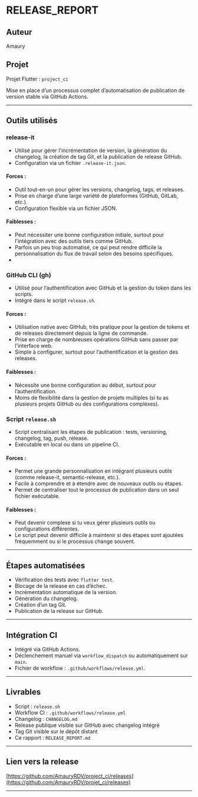 # RELEASE_REPORT

## Auteur

Amaury

## Projet

Projet Flutter : `project_ci`

Mise en place d’un processus complet d’automatisation de publication de version stable via GitHub Actions.

---

## Outils utilisés

### release-it

- Utilisé pour gérer l'incrémentation de version, la génération du changelog, la création de tag Git, et la publication de release GitHub.
- Configuration via un fichier `.release-it.json`.

#### Forces :

- Outil tout-en-un pour gérer les versions, changelog, tags, et releases.
- Prise en charge d’une large variété de plateformes (GitHub, GitLab, etc.).
- Configuration flexible via un fichier JSON.

#### Faiblesses : 

- Peut nécessiter une bonne configuration initiale, surtout pour l'intégration avec des outils tiers comme GitHub.
- Parfois un peu trop automatisé, ce qui peut rendre difficile la personnalisation du flux de travail selon des besoins spécifiques.
- 
### GitHub CLI (gh)

- Utilisé pour l’authentification avec GitHub et la gestion du token dans les scripts.
- Intégré dans le script `release.sh`.

#### Forces :

- Utilisation native avec GitHub, très pratique pour la gestion de tokens et de releases directement depuis la ligne de commande.
- Prise en charge de nombreuses opérations GitHub sans passer par l'interface web.
- Simple à configurer, surtout pour l’authentification et la gestion des releases.

#### Faiblesses :

- Nécessite une bonne configuration au début, surtout pour l’authentification.
- Moins de flexibilité dans la gestion de projets multiples (si tu as plusieurs projets GitHub ou des configurations complexes).

### Script `release.sh`

- Script centralisant les étapes de publication : tests, versioning, changelog, tag, push, release.
- Exécutable en local ou dans un pipeline CI.

#### Forces : 

- Permet une grande personnalisation en intégrant plusieurs outils (comme release-it, semantic-release, etc.).
- Facile à comprendre et à étendre avec de nouveaux outils ou étapes.
- Permet de centraliser tout le processus de publication dans un seul fichier exécutable.

#### Faiblesses :

- Peut devenir complexe si tu veux gérer plusieurs outils ou configurations différentes.
- Le script peut devenir difficile à maintenir si des étapes sont ajoutées fréquemment ou si le processus change souvent.

---

## Étapes automatisées

- Vérification des tests avec `flutter test`.
- Blocage de la release en cas d’échec.
- Incrémentation automatique de la version.
- Génération du changelog.
- Création d’un tag Git.
- Publication de la release sur GitHub.

---

## Intégration CI

- Intégré via GitHub Actions.
- Déclenchement manuel via `workflow_dispatch` ou automatiquement sur `main`.
- Fichier de workflow : `.github/workflows/release.yml`.

---

## Livrables

- Script : `release.sh`
- Workflow CI : `.github/workflows/release.yml`
- Changelog : `CHANGELOG.md`
- Release publique visible sur GitHub avec changelog intégré
- Tag Git visible sur le dépôt distant
- Ce rapport : `RELEASE_REPORT.md`

---

## Lien vers la release

[https://github.com/AmauryRDV/project_ci/releases](https://github.com/AmauryRDV/projet_ci/releases)

---

